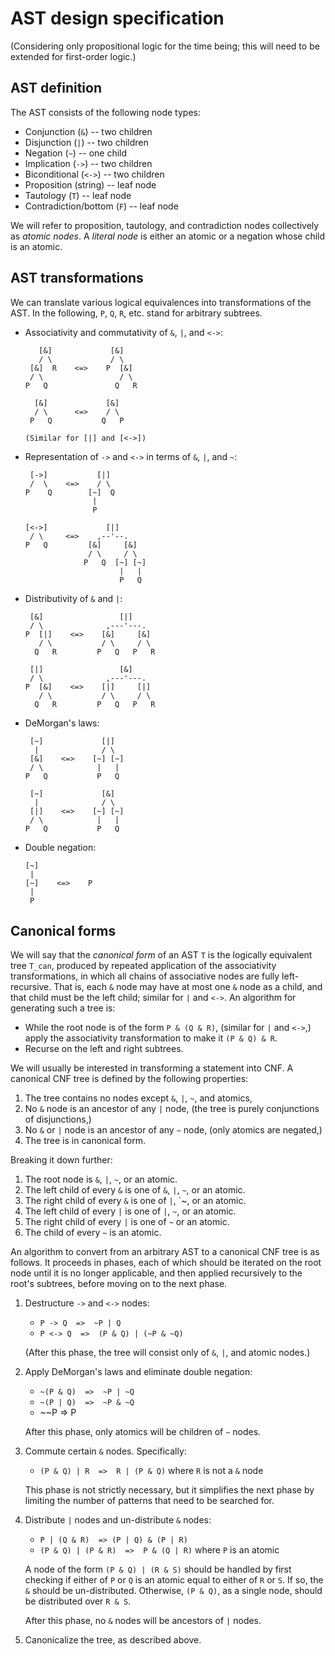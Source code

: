 # AST design specification

(Considering only propositional logic for the time being; this will need to
be extended for first-order logic.)

## AST definition

The AST consists of the following node types:

- Conjunction (`&`) -- two children
- Disjunction (`|`) -- two children
- Negation (`~`) -- one child
- Implication (`->`) -- two children
- Biconditional (`<->`) -- two children
- Proposition (string) -- leaf node
- Tautology (`T`) -- leaf node
- Contradiction/bottom (`F`) -- leaf node

We will refer to proposition, tautology, and contradiction nodes collectively as
_atomic nodes_. A _literal node_ is either an atomic or a negation whose child is
an atomic.

## AST transformations

We can translate various logical equivalences into transformations of the AST. In
the following, `P`, `Q`, `R`, etc. stand for arbitrary subtrees.

- Associativity and commutativity of `&`, `|`, and `<->`:
  ```
     [&]             [&]
     / \             / \
   [&]  R    <=>    P  [&]
   / \                 / \
  P   Q               Q   R

    [&]             [&]
    / \      <=>    / \
   P   Q           Q   P

  (Similar for [|] and [<->])
  ```

- Representation of `->` and `<->` in terms of `&`, `|`, and `~`:
  ```
   [->]           [|]
   /  \    <=>    / \
  P    Q        [~]  Q
                 |
                 P

  [<->]             [|]
   / \     <=>    ,--'--.
  P   Q         [&]     [&]
                / \     / \
               P   Q  [~] [~]
                       |   |
                       P   Q
  ```

- Distributivity of `&` and `|`:
  ```
   [&]                 [|]
   / \              ,---'---.
  P  [|]    <=>    [&]     [&]
     / \           / \     / \
    Q   R         P   Q   P   R

   [|]                 [&]
   / \              ,---'---.
  P  [&]    <=>    [|]     [|]
     / \           / \     / \
    Q   R         P   Q   P   R
  ```

- DeMorgan's laws:
  ```
   [~]             [|]
    |              / \
   [&]    <=>    [~] [~]
   / \            |   |
  P   Q           P   Q

   [~]             [&]
    |              / \
   [|]    <=>    [~] [~]
   / \            |   |
  P   Q           P   Q
  ```

- Double negation:
  ```
  [~]
   |
  [~]    <=>    P
   |
   P
  ```

## Canonical forms

We will say that the _canonical form_ of an AST `T` is the logically equivalent
tree `T_can`, produced by repeated application of the associativity transformations,
in which all chains of associative nodes are fully left-recursive. That is,
each `&` node may have at most one `&` node as a child, and that child must be the left
child; similar for `|` and `<->`. An algorithm for generating such a tree is:

- While the root node is of the form `P & (Q & R)`, (similar for `|` and `<->`,)
  apply the associativity transformation to make it `(P & Q) & R`.
- Recurse on the left and right subtrees.

We will usually be interested in transforming a statement into CNF. A canonical CNF tree
is defined by the following properties:
1. The tree contains no nodes except `&`, `|`, `~`, and atomics,
2. No `&` node is an ancestor of any `|` node, (the tree is purely conjunctions of disjunctions,)
3. No `&` or `|` node is an ancestor of any `~` node, (only atomics are negated,)
4. The tree is in canonical form.

Breaking it down further:
1. The root node is `&`, `|`, `~`, or an atomic.
2. The left child of every `&` is one of `&`, `|`, `~`, or an atomic.
3. The right child of every `&` is one of `|`, `~, or an atomic.
4. The left child of every `|` is one of `|`, `~`, or an atomic.
5. The right child of every `|` is one of `~` or an atomic.
6. The child of every `~` is an atomic.

An algorithm to convert from an arbitrary AST to a canonical CNF tree is as follows.
It proceeds in phases, each of which should be iterated on the root node until it
is no longer applicable, and then applied recursively to the root's subtrees, before
moving on to the next phase.
1. Destructure `->` and `<->` nodes:
   - `P -> Q  =>  ~P | Q`
   - `P <-> Q  =>  (P & Q) | (~P & ~Q)`

   (After this phase, the tree will consist only of `&`, `|`, and atomic nodes.)

2. Apply DeMorgan's laws and eliminate double negation:
   - `~(P & Q)  =>  ~P | ~Q`
   - `~(P | Q)  =>  ~P & ~Q`
   - ~~P  =>  P

   After this phase, only atomics will be children of `~` nodes.

3. Commute certain `&` nodes. Specifically:
   - `(P & Q) | R  =>  R | (P & Q)` where `R` is not a `&` node

   This phase is not strictly necessary, but it simplifies the next phase by
   limiting the number of patterns that need to be searched for.

3. Distribute `|` nodes and un-distribute `&` nodes:
   - `P | (Q & R)  => (P | Q) & (P | R)`
   - `(P & Q) | (P & R)  =>  P & (Q | R)` where `P` is an atomic

   A node of the form `(P & Q) | (R & S)` should be handled by first
   checking if either of `P` or `Q` is an atomic equal to either of
   `R` or `S`. If so, the `&` should be un-distributed. Otherwise,
   `(P & Q)`, as a single node, should be distributed over `R & S`.

   After this phase, no `&` nodes will be ancestors of `|` nodes.

4. Canonicalize the tree, as described above.
